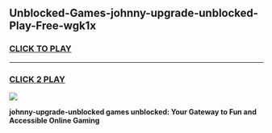 
## Unblocked-Games-johnny-upgrade-unblocked-Play-Free-wgk1x
<h3>
<a href="https://premium76.site?title=johnny-upgrade-unblocked&ref=10A">CLICK TO PLAY</a></h3>
<hr>

<h3>
<a href="https://premium76.site?title=johnny-upgrade-unblocked&ref=10A">CLICK 2 PLAY</a>
  
</h3>

<a href="https://premium76.site?title=johnny-upgrade-unblocked&ref=10A"><img src="https://clearcache.store/games.png"></a>


**johnny-upgrade-unblocked games unblocked: Your Gateway to Fun and Accessible Online Gaming**

